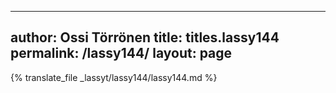 
---
author: Ossi Törrönen
title: titles.lassy144
permalink: /lassy144/
layout: page
---
{% translate_file _lassyt/lassy144/lassy144.md %}